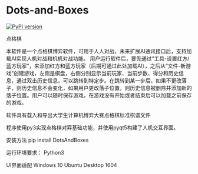 # Dots-and-Boxes
[![PyPI version](https://img.shields.io/pypi/v/DotsAndBoxes.svg)](https://pypi.python.org/pypi/DotsAndBoxes)

点格棋

本软件是一个点格棋博弈软件，可用于人人对战，未来扩展AI通讯接口后，支持加载AI实现人机对战和机机对战功能。
用户运行软件后，要先通过“工具-设置红方/蓝方玩家”，来添加红方和蓝方玩家（后期可通过此处加载AI），之后从“文件-新游戏”创建游戏，左侧是棋盘，右侧分别显示当前玩家、当前步数、得分和历史信息，通过双击历史信息，可以跳转到特定步。在跳转到某一步后，如果不更改落子，则历史信息不会变化，如果用户更改落子位置，则历史信息被删除并添加新的落子位置。用户可以随时保存游戏，在游戏没有开始或者结束后可以加载之前保存的游戏。

软件具有载入和导出大学生计算机博弈大赛点格棋标准棋谱文件

程序使用py3实现点格棋对弈基础功能，并使用pyqt5构建了人机交互界面。

安装方法
pip install DotsAndBoxes

运行环境要求：
Python3

UI界面适配
Windows 10
Ubuntu Desktop 1604
